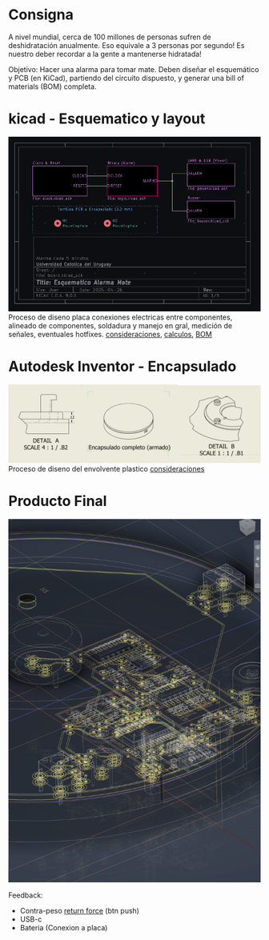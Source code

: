 # Consigna
A nivel mundial, cerca de 100 millones de personas sufren de
deshidratación anualmente. Eso equivale a 3 personas por segundo!
Es nuestro deber recordar a la gente a mantenerse hidratada!

Objetivo: Hacer una alarma para tomar mate. Deben diseñar el esquemático y PCB (en KiCad), partiendo del circuito
dispuesto, y generar una bill of materials (BOM) completa.
# kicad - Esquematico y layout
![Stitching Capacitor](assets/SCH.png)
Proceso de diseno placa conexiones electricas entre componentes, alineado de componentes, soldadura y manejo en gral, medición de señales, eventuales hotfixes. 
[consideraciones](/board/README.MD), [calculos](/board/README.MD#calculos), [BOM](/BOM.html)
# Autodesk Inventor - Encapsulado
![Int](assets/BNR_CAD.png)
Proceso de diseno del envolvente plastico
[consideraciones](/enclosure/README.md#consideraciones-housingipt)

# Producto Final
![Foto](/assets/CAD.PNG)

Feedback:
- Contra-peso [return force](https://www.digikey.com/en/products/detail/same-sky-formerly-cui-devices/TS02-66-90-BK-260-SCR-D/15634305) (btn push)
- USB-c
- Bateria (Conexion a placa)
